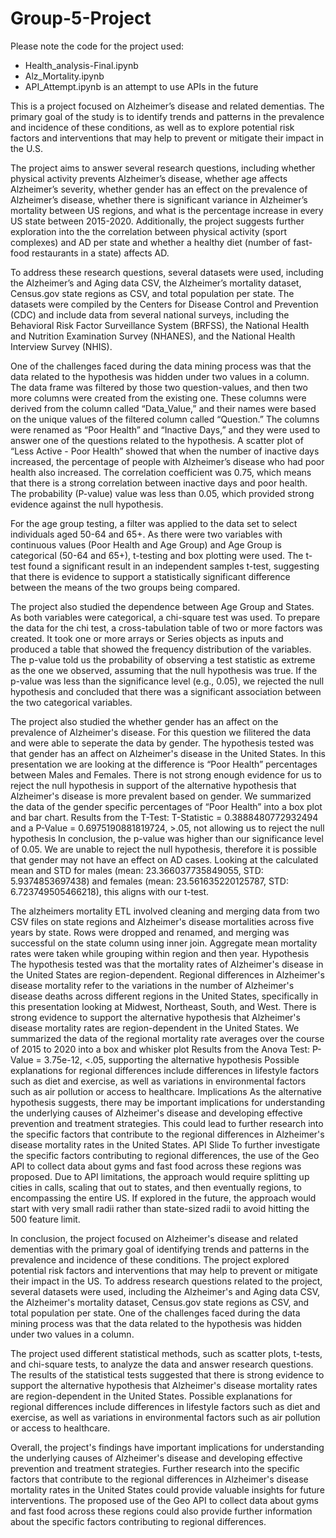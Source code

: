# Group-5-Project
Please  note the code for the project used:
   - Health_analysis-Final.ipynb
   - Alz_Mortality.ipynb
   - API_Attempt.ipynb is an attempt to use APIs in the future 

This is a project focused on Alzheimer’s disease and related dementias. The primary goal of the study is to identify trends and patterns in the prevalence and incidence of these conditions, as well as to explore potential risk factors and interventions that may help to prevent or mitigate their impact in the U.S.

The project aims to answer several research questions, including whether physical activity prevents Alzheimer’s disease, whether age affects Alzheimer’s severity, whether gender has an effect on the prevalence of Alzheimer’s disease, whether there is significant variance in Alzheimer’s mortality between US regions, and what is the percentage increase in every US state between 2015-2020. Additionally, the project suggests further exploration into the the correlation between physical activity (sport complexes) and AD per state and whether a healthy diet (number of fast-food restaurants in a state) affects AD.

To address these research questions, several datasets were used, including the Alzheimer’s and Aging data CSV, the Alzheimer’s mortality dataset, Census.gov state regions as CSV, and total population per state. The datasets were compiled by the Centers for Disease Control and Prevention (CDC) and include data from several national surveys, including the Behavioral Risk Factor Surveillance System (BRFSS), the National Health and Nutrition Examination Survey (NHANES), and the National Health Interview Survey (NHIS).

One of the challenges faced during the data mining process was that the data related to the hypothesis was hidden under two values in a column. The data frame was filtered by those two question-values, and then two more columns were created from the existing one. These columns were derived from the column called “Data_Value,” and their names were based on the unique values of the filtered column called “Question.” The columns were renamed as “Poor Health” and “Inactive Days,” and they were used to answer one of the questions related to the hypothesis. A scatter plot of “Less Active - Poor Health” showed that when the number of inactive days increased, the percentage of people with Alzheimer’s disease who had poor health also increased. The correlation coefficient was 0.75, which means that there is a strong correlation between inactive days and poor health. The probability (P-value) value was less than 0.05, which provided strong evidence against the null hypothesis.

For the age group testing, a filter was applied to the data set to select individuals aged 50-64 and 65+. As there were two variables with continuous values (Poor Health and Age Group) and Age Group is categorical (50-64 and 65+), t-testing and box plotting were used. The t-test found a significant result in an independent samples t-test, suggesting that there is evidence to support a statistically significant difference between the means of the two groups being compared.

The project also studied the dependence between Age Group and States. As both variables were categorical, a chi-square test was used. To prepare the data for the chi test, a cross-tabulation table of two or more factors was created. It took one or more arrays or Series objects as inputs and produced a table that showed the frequency distribution of the variables. The p-value told us the probability of observing a test statistic as extreme as the one we observed, assuming that the null hypothesis was true. If the p-value was less than the significance level (e.g., 0.05), we rejected the null hypothesis and concluded that there was a significant association between the two categorical variables.

The project also studied the whether gender has an affect on the prevalence of Alzheimer's disease. For this question we filitered the data and were able to seperate the data by gender. The hypothesis tested was that gender has an affect on Alzheimer's disease in the United States. In this presentation we are looking at the difference is “Poor Health” percentages between Males and Females. There is not strong enough evidence for us to reject the null hypothesis in support of the alternative hypothesis that Alzheimer's disease is more prevalent based on gender. We summarized the data of the gender specific percentages of “Poor Health” into a box plot and bar chart. Results from the T-Test: T-Statistic = 0.3888480772932494 and a P-Value = 0.6975190881819724, >.05, not allowing us to reject the null hypothesis In conclusion, the p-value was higher than our significance level of 0.05. We are unable to reject the null hypothesis, therefore it is possible that gender may not have an effect on AD cases. Looking at the calculated mean and STD for males (mean: 23.366037735849055, STD: 5.9374853697438) and females (mean: 23.561635220125787, STD: 6.723749505466218), this aligns with our t-test.

The alzheimers mortality ETL involved cleaning and merging data from two CSV files on state regions and Alzheimer's disease mortalities across five years by state. Rows were dropped and renamed, and merging was successful on the state column using inner join. Aggregate mean mortality rates were taken while grouping within region and then year. Hypothesis The hypothesis tested was that the mortality rates of Alzheimer's disease in the United States are region-dependent. Regional differences in Alzheimer's disease mortality refer to the variations in the number of Alzheimer's disease deaths across different regions in the United States, specifically in this presentation looking at Midwest, Northeast, South, and West. There is strong evidence to support the alternative hypothesis that Alzheimer's disease mortality rates are region-dependent in the United States. We summarized the data of the regional mortality rate averages over the course of 2015 to 2020 into a box and whisker plot Results from the Anova Test: P-Value = 3.75e-12, <.05, supporting the alternative hypothesis Possible explanations for regional differences include differences in lifestyle factors such as diet and exercise, as well as variations in environmental factors such as air pollution or access to healthcare. Implications As the alternative hypothesis suggests, there may be important implications for understanding the underlying causes of Alzheimer's disease and developing effective prevention and treatment strategies. This could lead to further research into the specific factors that contribute to the regional differences in Alzheimer's disease mortality rates in the United States. API Slide To further investigate the specific factors contributing to regional differences, the use of the Geo API to collect data about gyms and fast food across these regions was proposed. Due to API limitations, the approach would require splitting up cities in calls, scaling that out to states, and then eventually regions, to encompassing the entire US. If explored in the future, the approach would start with very small radii rather than state-sized radii to avoid hitting the 500 feature limit. 

In conclusion, the project focused on Alzheimer's disease and related dementias with the primary goal of identifying trends and patterns in the prevalence and incidence of these conditions. The project explored potential risk factors and interventions that may help to prevent or mitigate their impact in the US. To address research questions related to the project, several datasets were used, including the Alzheimer's and Aging data CSV, the Alzheimer's mortality dataset, Census.gov state regions as CSV, and total population per state. One of the challenges faced during the data mining process was that the data related to the hypothesis was hidden under two values in a column.

The project used different statistical methods, such as scatter plots, t-tests, and chi-square tests, to analyze the data and answer research questions. The results of the statistical tests suggested that there is strong evidence to support the alternative hypothesis that Alzheimer's disease mortality rates are region-dependent in the United States. Possible explanations for regional differences include differences in lifestyle factors such as diet and exercise, as well as variations in environmental factors such as air pollution or access to healthcare.

Overall, the project's findings have important implications for understanding the underlying causes of Alzheimer's disease and developing effective prevention and treatment strategies. Further research into the specific factors that contribute to the regional differences in Alzheimer's disease mortality rates in the United States could provide valuable insights for future interventions. The proposed use of the Geo API to collect data about gyms and fast food across these regions could also provide further information about the specific factors contributing to regional differences.




